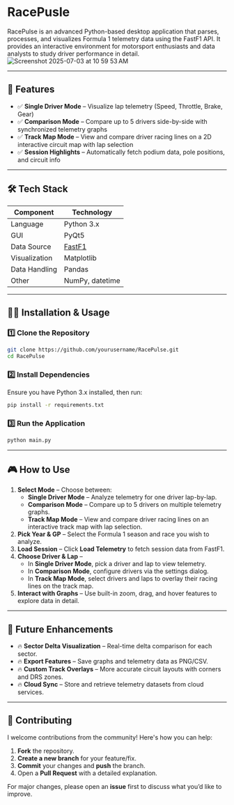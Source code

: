 # RacePusle
RacePulse is an advanced Python-based desktop application that parses, processes, and visualizes Formula 1 telemetry data using the FastF1 API. It provides an interactive environment for motorsport enthusiasts and data analysts to study driver performance in detail.
![Screenshot 2025-07-03 at 10 59 53 AM](https://github.com/user-attachments/assets/c541000d-6e02-4b7f-ad7b-9f684b8f42ef)

---

## 🚀 Features
- ✅ **Single Driver Mode** – Visualize lap telemetry (Speed, Throttle, Brake, Gear)  
- ✅ **Comparison Mode** – Compare up to 5 drivers side-by-side with synchronized telemetry graphs  
- ✅ **Track Map Mode** – View and compare driver racing lines on a 2D interactive circuit map with lap selection  
- ✅ **Session Highlights** – Automatically fetch podium data, pole positions, and circuit info  

---

## 🛠️ Tech Stack
| Component    | Technology |
|--------------|------------|
| Language     | Python 3.x |
| GUI          | PyQt5 |
| Data Source  | [FastF1](https://github.com/theOehrly/Fast-F1) |
| Visualization| Matplotlib |
| Data Handling| Pandas |
| Other        | NumPy, datetime |

---

## 🧑‍💻 Installation & Usage  

### 1️⃣ **Clone the Repository**
```bash
git clone https://github.com/yourusername/RacePulse.git
cd RacePulse
```

### 2️⃣ Install Dependencies
Ensure you have Python 3.x installed, then run:
```bash
pip install -r requirements.txt
```

### 3️⃣ Run the Application
```bash
python main.py
```

---

## 🎮 How to Use
1. **Select Mode** – Choose between:
   - **Single Driver Mode** – Analyze telemetry for one driver lap-by-lap.  
   - **Comparison Mode** – Compare up to 5 drivers on multiple telemetry graphs.  
   - **Track Map Mode** – View and compare driver racing lines on an interactive track map with lap selection.
2. **Pick Year & GP** – Select the Formula 1 season and race you wish to analyze.
3. **Load Session** – Click **Load Telemetry** to fetch session data from FastF1.
4. **Choose Driver & Lap** –  
   - In **Single Driver Mode**, pick a driver and lap to view telemetry.  
   - In **Comparison Mode**, configure drivers via the settings dialog.  
   - In **Track Map Mode**, select drivers and laps to overlay their racing lines on the track map.
5. **Interact with Graphs** – Use built-in zoom, drag, and hover features to explore data in detail.

---

## 🚀 Future Enhancements
- 🔥 **Sector Delta Visualization** – Real-time delta comparison for each sector.  
- 🔥 **Export Features** – Save graphs and telemetry data as PNG/CSV.  
- 🔥 **Custom Track Overlays** – More accurate circuit layouts with corners and DRS zones.  
- 🔥 **Cloud Sync** – Store and retrieve telemetry datasets from cloud services.

---

## 🤝 Contributing
I welcome contributions from the community! Here's how you can help:  
1. **Fork** the repository.  
2. **Create a new branch** for your feature/fix.  
3. **Commit** your changes and **push** the branch.  
4. Open a **Pull Request** with a detailed explanation.  

For major changes, please open an **issue** first to discuss what you’d like to improve.  
